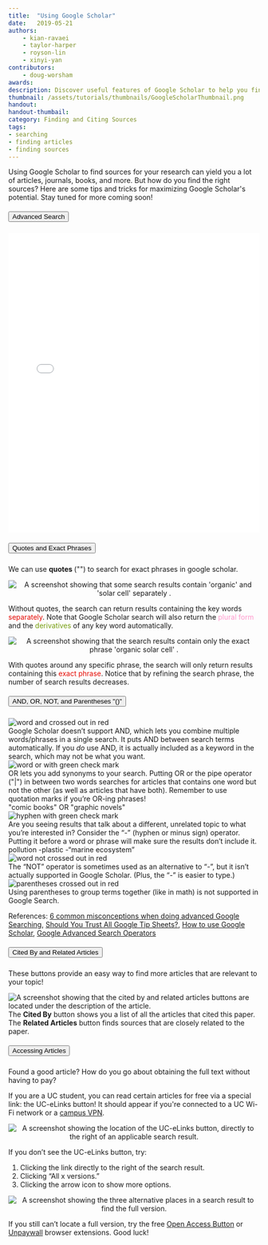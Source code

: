 ```yaml
---
title:  "Using Google Scholar"
date:   2019-05-21
authors: 
    - kian-ravaei
    - taylor-harper
    - royson-lin
    - xinyi-yan
contributors: 
    - doug-worsham
awards:
description: Discover useful features of Google Scholar to help you find exactly what you're looking for.
thumbnail: /assets/tutorials/thumbnails/GoogleScholarThumbnail.png
handout:
handout-thumbail: 
category: Finding and Citing Sources
tags:
- searching
- finding articles
- finding sources
---
```


Using Google Scholar to find sources for your research can yield you a lot of articles, journals, books, and more. But how do you find the right sources? Here are some tips and tricks for maximizing Google Scholar's potential. Stay tuned for more coming soon!

<!--advanced search-->
<div class="card mb-3">
    <div class="card-header" id="headingOne">
        <h5 class="mb-0">
            <button class="btn btn-link text-center" type="button" data-toggle="collapse" data-target="#collapseOne" aria-expanded="true" aria-controls="collapseOne">
            Advanced Search
            </button>
        </h5>
    </div>
    <div id="collapseOne" class="collapse" aria-labelledby="headingOne">
        <div class="card-body">
            <!--<p>How to find Advanced Search:</p>-->
            <!--<img class="mb-3" src="/assets/images/advanced-search.gif" alt="Press the Navigation Bar and find Advanced Search">-->
            <iframe src="{{'/assets/embeds/Google-Scholar-Advanced-Search-Hotspots.html'|relative_url}}" width="100%" height="600" frameborder="0" allowfullscreen="allowfullscreen"></iframe>
        </div>
    </div>
</div>

<!--Quotes and Exact Phrases-->
<div class="card mb-3">
    <div class="card-header" id="headingThree">
        <h5 class="mb-0">
            <button class="btn btn-link" type="button" data-toggle="collapse" data-target="#collapseSix" aria-expanded="true" aria-controls="collapseSix">
            Quotes and Exact Phrases
            </button>
        </h5>
    </div>
    <div id="collapseSix" class="collapse" aria-labelledby="headingThree">
        <div class="card-body">
            <p> We can use <b> quotes </b> ("") to search for exact phrases in google scholar.</p>
                <p style="text-align:center;"><img src="../assets/images/google-scholar/without_quotes.png" class="img-fluid border" alt="A screenshot showing that some search results contain 'organic' and 'solar cell' separately ."></p>
            <P> Without quotes, the search can return results containing the key words <font color="#E50902"> separately</font>. Note that Google Scholar search will also return the <font color="#FF99CC"> plural form </font> and the  <font color="#769d0f"> derivatives </font> of any key word automatically. </p>
                <p style="text-align:center;"><img src="../assets/images/google-scholar/quotes.png" class="img-fluid border" alt="A screenshot showing that the search results contain only the exact phrase 'organic solar cell' ."> </p>
            <P> With quotes around any specific phrase, the search will only return results containing this <font color="#E50902"> exact phrase</font>. Notice that by refining the search phrase, the number of search results decreases.</p>
        </div>
    </div>
    </div>

<!--AND and OR-->
<div class="card mb-3">
    <div class="card-header" id="headingFive">
        <h5 class="mb-0">
            <button class="btn btn-link" type="button" data-toggle="collapse" data-target="#collapseFive" aria-expanded="true" aria-controls="collapseFive">
            AND, OR, NOT, and Parentheses "()"
            </button>
        </h5>
    </div>
    <div id="collapseFive" class="collapse" aria-labelledby="headingFive">
        <div class="card-body">
            <div class="container">
              <div class="row mb-4">
                <div class="col-sm-3">
                    <img src="../assets/images/google-scholar/and.jpg" class="img-fluid" alt="word and crossed out in red">
                </div>
                <div class="col-sm-9">
                  Google Scholar doesn’t support AND, which lets you combine multiple words/phrases in a single search. It puts AND between search terms automatically.  If you <i>do</i> use AND, it is actually included as a keyword in the search, which may not be what you want.
                </div>
              </div>
              <div class="row mb-2">
                <div class="col-sm-3">
                    <img src="../assets/images/google-scholar/or.jpg" class="img-fluid" alt="word or with green check mark">
                </div>
                <div class="col-sm-9">
                  OR lets you add synonyms to your search. Putting OR or the pipe operator ("|") in between two words searches for articles that contains one word but not the other (as well as articles that have both). Remember to use quotation marks if you’re OR-ing phrases!
                </div>
              </div>
              <div class="row mb-4">
                <div class="col-sm-3">
                </div>
                <div class="col-md-9 border border-primary rounded shadow-sm">
                  "comic books" OR "graphic novels"<span style="float:right;"><i class="fas fa-search"></i></span>
                </div>
                </div>
              </div>
              <div class="row mb-2">
                <div class="col-sm-3">
                    <img src="../assets/images/google-scholar/not-hyphen.jpg" class="img-fluid" alt="hyphen with green check mark">
                </div>
                <div class="col-sm-9">
                  Are you seeing results that talk about a different, unrelated topic to what you’re interested in? Consider the “-” (hyphen or minus sign) operator. Putting it before a word or phrase will make sure the results don’t include it.
                </div>
              </div>
              <div class="row mb-4">
                <div class="col-sm-3">
                </div>
                <div class="col-md-9 border border-primary rounded shadow-sm">
                  pollution -plastic -“marine ecosystem”<span style="float:right;"><i class="fas fa-search"></i></span>
                </div>
              </div>
              <div class="row mb-4">
                <div class="col-sm-3">
                    <img src="../assets/images/google-scholar/not.jpg" class="img-fluid" alt="word not crossed out in red">
                </div>
                <div class="col-sm-9">
                  The “NOT” operator is sometimes used as an alternative to “-”, but it isn’t actually supported in Google Scholar. (Plus, the “-” is easier to type.)
                </div>
              </div>
              <div class="row">
                <div class="col-sm-3">
                    <img src="../assets/images/google-scholar/parentheses.jpg" class="img-fluid" alt="parentheses crossed out in red">
                </div>
                <div class="col-sm-9">
                  Using parentheses to group terms together (like in math) is not supported in Google Search.
                </div>
              </div>
                <p>References: <a href="http://musingsaboutlibrarianship.blogspot.com/2015/10/6-common-misconceptions-when-doing.html" target="_blank">6 common misconceptions when doing advanced Google Searching</a>, <a href="https://booleanstrings.com/2018/04/23/should-you-trust-all-google-tip-sheets/" target="_blank">Should You Trust All Google Tip Sheets?</a>, <a href="https://www.wur.nl/en/article/How-to-use-Google-Scholar.htm" target="_blank">How to use Google Scholar</a>, <a href="https://docs.google.com/document/d/1ydVaJJeL1EYbWtlfj9TPfBTE5IBADkQfZrQaBZxqXGs/edit" target="_blank">Google Advanced Search Operators</a></p>
        </div>
    </div>
</div>

<!--Cited By and Related Articles-->
<div class="card mb-3">
    <div class="card-header" id="headingTwo">
        <h5 class="mb-0">
            <button class="btn btn-link" type="button" data-toggle="collapse" data-target="#collapseTwo" aria-expanded="true" aria-controls="collapseTwo">
            Cited By and Related Articles
            </button>
        </h5>
        </div>
        <div id="collapseTwo" class="collapse" aria-labelledby="headingTwo">
            <div class="card-body">
                <p>These buttons provide an easy way to find more articles that are relevant to your topic!</p>
                <img src="{{ '/assets/images/cited-by-related-articles-example.png' | prepend: site.baseurl }}" class="mb-4 img-fluid border" alt="A screenshot showing that the cited by and related articles buttons are located under the description of the article.">
                <div class="container">
                  <div class="row">
                    <div class="col-sm">
                      The <b>Cited By</b> button shows you a list of all the articles that cited this paper.
                    </div>
                    <div class="col-sm">
                      The <b>Related Articles</b> button finds sources that are closely related to the paper.
                    </div>
                  </div>
                </div>
            </div>
        </div>
    </div>
    
<!--Accessing Articles-->
<div class="card mb-3">
    <div class="card-header" id="headingThree">
        <h5 class="mb-0">
            <button class="btn btn-link" type="button" data-toggle="collapse" data-target="#collapseSix" aria-expanded="true" aria-controls="collapseSix">
            Accessing Articles
            </button>
        </h5>
    </div>
    <div id="collapseSix" class="collapse" aria-labelledby="headingThree">
        <div class="card-body">
            <p>Found a good article? How do you go about obtaining the full text without having to pay?</p>
            <p>If you are a UC student, you can read certain articles for free via a special link: the UC-eLinks button! It should appear if you're connected to a UC Wi-Fi network or a <a href="https://uclalibrary.github.io/research-tips/get-configured/" target="_blank">campus VPN</a>.</p>
                <p style="text-align:center;"><img src="../assets/images/google-scholar/uc-elinks.png" class="img-fluid border" alt="A screenshot showing the location of the UC-eLinks button, directly to the right of an applicable search result."></p>
            <p>If you don’t see the UC-eLinks button, try:</p>
            <ol>
                <li>Clicking the link directly to the right of the search result.</li>
                <li>Clicking “All x versions.”</li>
                <li>Clicking the arrow icon to show more options.</li>
            </ol>
            <p style="text-align:center;"><img src="../assets/images/google-scholar/three-ways.jpg" class="img-fluid border" alt="A screenshot showing the three alternative places in a search result to find the full version."> </p>
            <p>If you still can’t locate a full version, try the free <a href="https://openaccessbutton.org" target="_blank">Open Access Button</a> or <a href="https://unpaywall.org" target="_blank">Unpaywall</a> browser extensions. Good luck!</p>
        </div>
    </div>
    </div>
